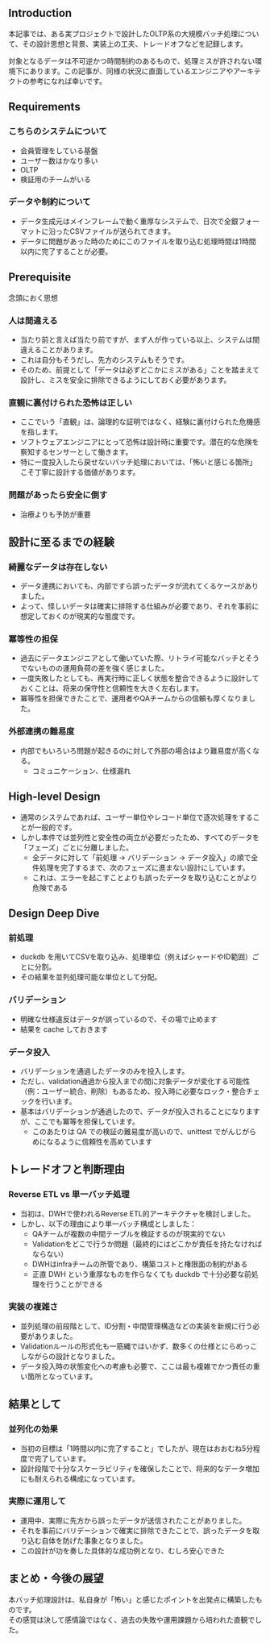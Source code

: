 ## Introduction

本記事では、ある実プロジェクトで設計したOLTP系の大規模バッチ処理について、その設計思想と背景、実装上の工夫、トレードオフなどを記録します。

対象となるデータは不可逆かつ時間制約のあるもので、処理ミスが許されない環境下にあります。この記事が、同様の状況に直面しているエンジニアやアーキテクトの参考になれば幸いです。

## Requirements

### こちらのシステムについて

- 会員管理をしている基盤
- ユーザー数はかなり多い
- OLTP 
- 検証用のチームがいる


### データや制約について
- データ生成元はメインフレームで動く重厚なシステムで、日次で全銀フォーマットに沿ったCSVファイルが送られてきます。
- データに問題があった時のためにこのファイルを取り込む処理時間は1時間以内に完了することが必要。

## Prerequisite

念頭におく思想

### 人は間違える
- 当たり前と言えば当たり前ですが、まず人が作っている以上、システムは間違えることがあります。
- これは自分もそうだし、先方のシステムもそうです。
- そのため、前提として「データは必ずどこかにミスがある」ことを踏まえて設計し、ミスを安全に排除できるようにしておく必要があります。

### 直観に裏付けられた恐怖は正しい
- ここでいう「直観」は、論理的な証明ではなく、経験に裏付けられた危機感を指します。
- ソフトウェアエンジニアにとって恐怖は設計時に重要です。潜在的な危険を察知するセンサーとして働きます。
- 特に一度投入したら戻せないバッチ処理においては、「怖いと感じる箇所」こそ丁寧に設計する価値があります。

### 問題があったら安全に倒す
- 治療よりも予防が重要

## 設計に至るまでの経験

### 綺麗なデータは存在しない
- データ連携においても、内部ですら誤ったデータが流れてくるケースがありました。
- よって、怪しいデータは確実に排除する仕組みが必要であり、それを事前に想定しておくのが現実的な態度です。

### 冪等性の担保
- 過去にデータエンジニアとして働いていた際、リトライ可能なバッチとそうでないものの運用負荷の差を強く感じました。
- 一度失敗したとしても、再実行時に正しく状態を整合できるように設計しておくことは、将来の保守性と信頼性を大きく左右します。
- 冪等性を担保できたことで、運用者やQAチームからの信頼も厚くなりました。

### 外部連携の難易度

- 内部でもいろいろ問題が起きるのに対して外部の場合はより難易度が高くなる。
  - コミュニケーション、仕様漏れ

## High-level Design

- 通常のシステムであれば、ユーザー単位やレコード単位で逐次処理をすることが一般的です。
- しかし本件では並列性と安全性の両立が必要だったため、すべてのデータを「フェーズ」ごとに分離しました。
  - 全データに対して「前処理 → バリデーション → データ投入」の順で全件処理を完了するまで、次のフェーズに進まない設計にしています。
  - これは、エラーを起こすことよりも誤ったデータを取り込むことがより危険である

## Design Deep Dive

### 前処理
- duckdb を用いてCSVを取り込み、処理単位（例えばシャードやID範囲）ごとに分割。
- その結果を並列処理可能な単位として分配。

### バリデーション
- 明確な仕様違反はデータが誤っているので、その場で止めます
- 結果を cache しておきます

### データ投入
- バリデーションを通過したデータのみを投入します。
- ただし、validation通過から投入までの間に対象データが変化する可能性（例：ユーザー統合、削除）もあるため、投入時に必要なロック・整合チェックを行います。
- 基本はバリデーションが通過したので、データが投入されることになりますが、ここでも冪等を担保しています。
  - このあたりは QA での検証の難易度が高いので、unittest でがんじがらめになるように信頼性を高めています

## トレードオフと判断理由

### Reverse ETL vs 単一バッチ処理
- 当初は、DWHで使われるReverse ETL的アーキテクチャを検討しました。
- しかし、以下の理由により単一バッチ構成としました：
  - QAチームが複数の中間テーブルを検証するのが現実的でない
  - Validationをどこで行うか問題（最終的にはどこかが責任を持たなければならない）
  - DWHはinfraチームの所管であり、構築コストと権限面の制約がある
  - 正直 DWH という重厚なものを作らなくても duckdb で十分必要な前処理を行うことができる

### 実装の複雑さ
- 並列処理の前段階として、ID分割・中間管理構造などの実装を新規に行う必要がありました。
- Validationルールの形式化も一筋縄ではいかず、数多くの仕様とにらめっこしながらの設計となりました。
- データ投入時の状態変化への考慮も必要で、ここは最も複雑でかつ責任の重い箇所となっています。

## 結果として

### 並列化の効果
- 当初の目標は「1時間以内に完了すること」でしたが、現在はおおむね5分程度で完了しています。
- 設計段階で十分なスケーラビリティを確保したことで、将来的なデータ増加にも耐えられる構成になっています。

### 実際に運用して
- 運用中、実際に先方から誤ったデータが送信されたことがありました。
- それを事前にバリデーションで確実に排除できたことで、誤ったデータを取り込む自体を防げた事象となりました。
- この設計が功を奏した具体的な成功例となり、むしろ安心できた

## まとめ・今後の展望

本バッチ処理設計は、私自身が「怖い」と感じたポイントを出発点に構築したものです。  
その感覚は決して感情論ではなく、過去の失敗や運用課題から培われた直観でした。
